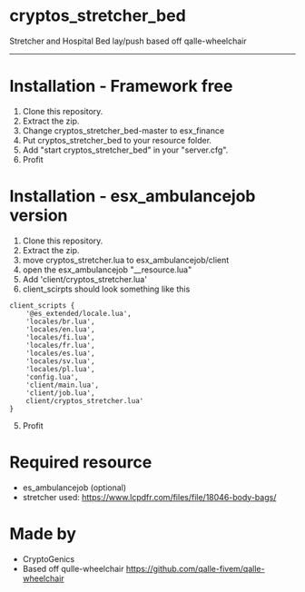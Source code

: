 # cryptos_stretcher_bed
Stretcher and Hospital Bed lay/push based off qalle-wheelchair
___

# Installation - Framework free
1. Clone this repository.
2. Extract the zip.
3. Change cryptos_stretcher_bed-master to esx_finance
3. Put cryptos_stretcher_bed to your resource folder.
4. Add "start cryptos_stretcher_bed" in your "server.cfg".
5. Profit

# Installation - esx_ambulancejob version
1. Clone this repository.
2. Extract the zip.
3. move cryptos_stretcher.lua to esx_ambulancejob/client
3. open the esx_ambulancejob "__resource.lua"
4. Add 'client/cryptos_stretcher.lua'
5. client_scirpts should look something like this
```
client_scripts {
	'@es_extended/locale.lua',
	'locales/br.lua',
	'locales/en.lua',
	'locales/fi.lua',
	'locales/fr.lua',
	'locales/es.lua',
	'locales/sv.lua',
	'locales/pl.lua',
	'config.lua',
	'client/main.lua',
	'client/job.lua',
	client/cryptos_stretcher.lua'
}
```
5. Profit

# Required resource
- es_ambulancejob (optional)
- stretcher used: https://www.lcpdfr.com/files/file/18046-body-bags/

# Made by
- CryptoGenics
- Based off qulle-wheelchair https://github.com/qalle-fivem/qalle-wheelchair
